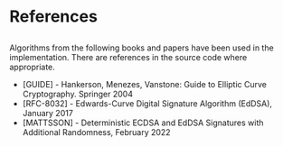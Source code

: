 # References

## 
Algorithms from the following books and papers have been used in the implementation.
There are references in the source code where appropriate.

* [GUIDE] - Hankerson, Menezes, Vanstone: Guide to Elliptic Curve Cryptography. Springer 2004
* [RFC-8032] - Edwards-Curve Digital Signature Algorithm (EdDSA), January 2017
* [MATTSSON] - Deterministic ECDSA and EdDSA Signatures with Additional Randomness, February 2022
